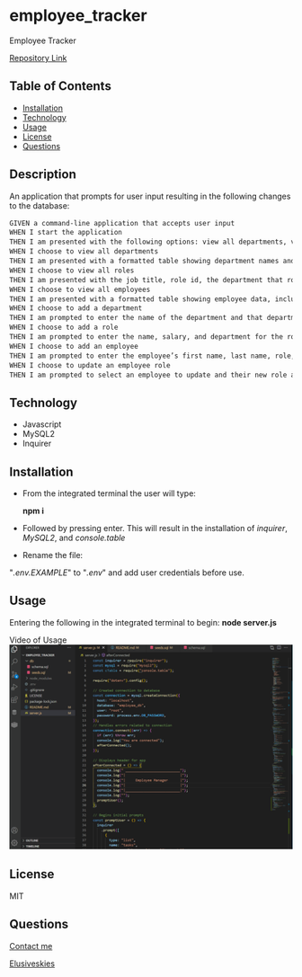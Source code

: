 # employee_tracker

Employee Tracker

[Repository Link](https://github.com/ElusiveSkies/employee_tracker)

## Table of Contents

- [Installation](#Installation)
- [Technology](#Technology)
- [Usage](#Usage)
- [License](#License)
- [Questions](#Questions)

## Description

An application that prompts for user input resulting in the following changes to the database:
```md
GIVEN a command-line application that accepts user input
WHEN I start the application
THEN I am presented with the following options: view all departments, view all roles, view all employees, add a department, add a role, add an employee, and update an employee role
WHEN I choose to view all departments
THEN I am presented with a formatted table showing department names and department ids
WHEN I choose to view all roles
THEN I am presented with the job title, role id, the department that role belongs to, and the salary for that role
WHEN I choose to view all employees
THEN I am presented with a formatted table showing employee data, including employee ids, first names, last names, job titles, departments, salaries, and managers that the employees report to
WHEN I choose to add a department
THEN I am prompted to enter the name of the department and that department is added to the database
WHEN I choose to add a role
THEN I am prompted to enter the name, salary, and department for the role and that role is added to the database
WHEN I choose to add an employee
THEN I am prompted to enter the employee’s first name, last name, role, and manager, and that employee is added to the database
WHEN I choose to update an employee role
THEN I am prompted to select an employee to update and their new role and this information is updated in the database 
```

## Technology

- Javascript
- MySQL2
- Inquirer

## Installation

- From the integrated terminal the user will type:


  **npm i**

- Followed by pressing enter.
This will result in the installation of *inquirer*, *MySQL2*, and *console.table*

- Rename the file:

"*.env.EXAMPLE*" to "*.env*" and add user credentials before use.

## Usage

Entering the following in the integrated terminal to begin:
**node server.js**

Video of Usage
![Video of Usage](./img/emp_tracker.gif)

## License

MIT

## Questions

[Contact me](mailto:elusiveskies@gmail.com)

[Elusiveskies](https://www.github.com/Elusiveskies)
